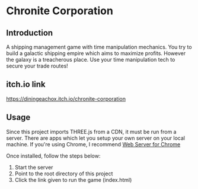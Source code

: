 # Chronite Corporation

## Introduction
A shipping management game with time manipulation mechanics. You try to build a galactic shipping empire which aims to maximize profits. However the galaxy is a treacherous place. Use your time manipulation tech to secure your trade routes!

## itch.io link
https://diningeachox.itch.io/chronite-corporation

## Usage
Since this project imports THREE.js from a CDN, it must be run from a server. There are apps which let you setup your own server on your local machine. If you're using Chrome, I recommend [Web Server for Chrome](https://chrome.google.com/webstore/detail/web-server-for-chrome/ofhbbkphhbklhfoeikjpcbhemlocgigb/related?hl=en)

Once installed, follow the steps below:
1. Start the server
2. Point to the root directory of this project 
3. Click the link given to run the game (index.html)


